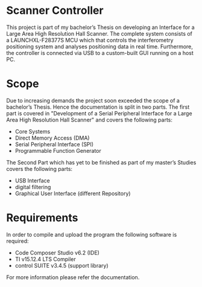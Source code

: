 # Scanner Controller

This project is part of my bachelor’s Thesis on developing an Interface for a Large Area High Resolution Hall Scanner. The complete system consists of a LAUNCHXL-F28377S MCU which that controls the interferometry positioning system and analyses positioning data in real time. Furthermore, the controller is connected via USB to a custom-built GUI running on a host PC.

# Scope

Due to increasing demands the project soon exceeded the scope of a bachelor’s Thesis. Hence the documentation is split in two parts. The first part is covered in "Development of a Serial Peripheral Interface for a Large Area High Resolution Hall Scanner" and covers the following parts:

* Core Systems
* Direct Memory Access (DMA)
* Serial Peripheral Interface (SPI)
* Programmable Function Generator

The Second Part which has yet to be finished as part of my master’s Studies covers the following parts:

* USB Interface
* digital filtering
* Graphical User Interface (different Repository)

# Requirements

In order to compile and upload the program the following software is required:

* Code Composer Studio v6.2 (IDE)
* TI v15.12.4 LTS Compiler
* control SUITE v3.4.5 (support library)

For more information please refer the documentation.





